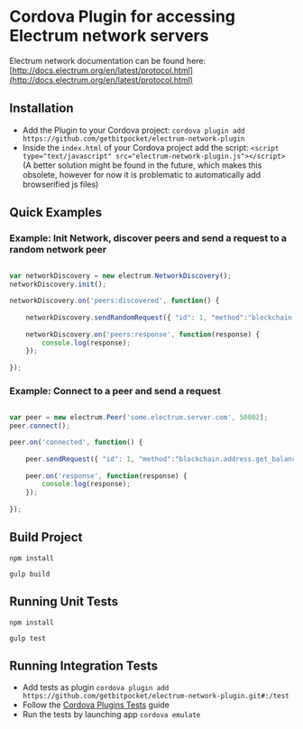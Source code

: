 # Cordova Plugin for accessing Electrum network servers

Electrum network documentation can be found here: [http://docs.electrum.org/en/latest/protocol.html](http://docs.electrum.org/en/latest/protocol.html)

## Installation

 - Add the Plugin to your Cordova project: `cordova plugin add https://github.com/getbitpocket/electrum-network-plugin`
 - Inside the `index.html` of your Cordova project add the script: `<script type="text/javascript" src="electrum-network-plugin.js"></script>` (A better solution might be found in the future, which makes this obsolete, however for now it is problematic to automatically add browserified js files)

## Quick Examples

### Example: Init Network, discover peers and send a request to a random network peer

```javascript

var networkDiscovery = new electrum.NetworkDiscovery();
networkDiscovery.init();

networkDiscovery.on('peers:discovered', function() {
    
    networkDiscovery.sendRandomRequest({ "id": 1, "method":"blockchain.address.get_balance", "params":["1NS17iag9jJgTHD1VXjvLCEnZuQ3rJDE9L"] });
    
    networkDiscovery.on('peers:response', function(response) {
        console.log(response);
    });
    
});

```

### Example: Connect to a peer and send a request

```javascript

var peer = new electrum.Peer('some.electrum.server.com', 50002);
peer.connect();

peer.on('connected', function() {
    
    peer.sendRequest({ "id": 1, "method":"blockchain.address.get_balance", "params":["1NS17iag9jJgTHD1VXjvLCEnZuQ3rJDE9L"] });
    
    peer.on('response', function(response) {
        console.log(response);
    });
    
});

```

## Build Project

`npm install`

`gulp build`

## Running Unit Tests

`npm install`

`gulp test`

## Running Integration Tests

 - Add tests as plugin `cordova plugin add https://github.com/getbitpocket/electrum-network-plugin.git#:/test`
 - Follow the [Cordova Plugins Tests](https://github.com/apache/cordova-plugin-test-framework#running-plugin-tests) guide
 - Run the tests by launching app `cordova emulate`

